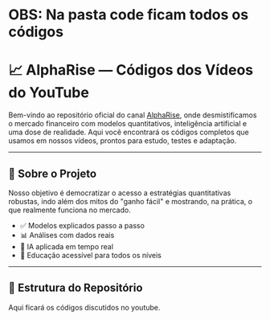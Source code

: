 # OBS: Na pasta code ficam todos os códigos 

# 📈 AlphaRise — Códigos dos Vídeos do YouTube

Bem-vindo ao repositório oficial do canal [AlphaRise](https://youtube.com/@alphariseoficial), onde desmistificamos o mercado financeiro com modelos quantitativos, inteligência artificial e uma dose de realidade. Aqui você encontrará os códigos completos que usamos em nossos vídeos, prontos para estudo, testes e adaptação.

---

## 🚀 Sobre o Projeto

Nosso objetivo é democratizar o acesso a estratégias quantitativas robustas, indo além dos mitos do "ganho fácil" e mostrando, na prática, o que realmente funciona no mercado.

- ✅ Modelos explicados passo a passo
- 📊 Análises com dados reais
- 🤖 IA aplicada em tempo real
- 🧠 Educação acessível para todos os níveis

---

## 📁 Estrutura do Repositório

Aqui ficará os códigos discutidos no youtube.

